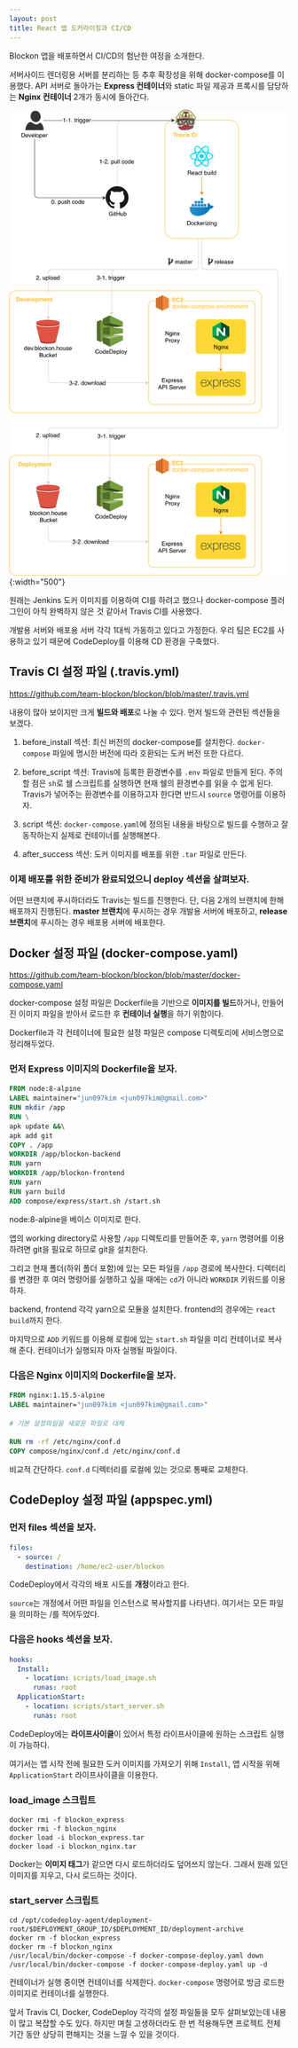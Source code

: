 ```yaml
---
layout: post
title: React 앱 도커라이징과 CI/CD
---
```


Blockon 앱을 배포하면서 CI/CD의 험난한 여정을 소개한다.

서버사이드 렌더링용 서버를 분리하는 등 추후 확장성을 위해 docker-compose를 이용했다. API 서버로 돌아가는 **Express 컨테이너**와 static 파일 제공과 프록시를 담당하는 **Nginx 컨테이너** 2개가 동시에 돌아간다.

![CI/CD architecture](/assets/blockon-ci-cd-architecture.png){:width="500"}

원래는 Jenkins 도커 이미지를 이용하여 CI를 하려고 했으나 docker-compose 플러그인이 아직 완벽하지 않은 것 같아서 Travis CI를 사용했다.

개발용 서버와 배포용 서버 각각 1대씩 가동하고 있다고 가정한다. 우리 팀은 EC2를 사용하고 있기 때문에 CodeDeploy를 이용해 CD 환경을 구축했다.

## Travis CI 설정 파일 (.travis.yml)

<https://github.com/team-blockon/blockon/blob/master/.travis.yml>

내용이 많아 보이지만 크게 **빌드와 배포**로 나눌 수 있다. 먼저 빌드와 관련된 섹션들을 보겠다.

1. before_install 섹션: 최신 버전의 docker-compose를 설치한다. `docker-compose` 파일에 명시한 버전에 따라 호환되는 도커 버전 또한 다르다.

2. before_script 섹션: Travis에 등록한 환경변수를 `.env` 파일로 만들게 된다. 주의할 점은 `sh`로 쉘 스크립트를 실행하면 현재 쉘의 환경변수를 읽을 수 없게 된다. Travis가 넣어주는 환경변수를 이용하고자 한다면 반드시 `source` 명령어를 이용하자.

3. script 섹션: `docker-compose.yaml`에 정의된 내용을 바탕으로 빌드를 수행하고 잘 동작하는지 실제로 컨테이너를 실행해본다.

4. after_success 섹션: 도커 이미지를 배포를 위한 `.tar` 파일로 만든다.

### 이제 배포를 위한 준비가 완료되었으니 deploy 섹션을 살펴보자.

어떤 브랜치에 푸시하더라도 Travis는 빌드를 진행한다. 단, 다음 2개의 브랜치에 한해 배포까지 진행된다. **master 브랜치**에 푸시하는 경우 개발용 서버에 배포하고, **release 브랜치**에 푸시하는 경우 배포용 서버에 배포한다.

## Docker 설정 파일 (docker-compose.yaml)

<https://github.com/team-blockon/blockon/blob/master/docker-compose.yaml>

docker-compose 설정 파일은 Dockerfile을 기반으로 **이미지를 빌드**하거나, 만들어진 이미지 파일을 받아서 로드한 후 **컨테이너 실행**을 하기 위함이다.

Dockerfile과 각 컨테이너에 필요한 설정 파일은 compose 디렉토리에 서비스명으로 정리해두었다.

### 먼저 Express 이미지의 Dockerfile을 보자.

```dockerfile
FROM node:8-alpine
LABEL maintainer="jun097kim <jun097kim@gmail.com>"
RUN mkdir /app
RUN \
apk update &&\
apk add git
COPY . /app
WORKDIR /app/blockon-backend
RUN yarn
WORKDIR /app/blockon-frontend
RUN yarn
RUN yarn build
ADD compose/express/start.sh /start.sh
```

node:8-alpine을 베이스 이미지로 한다.

앱의 working directory로 사용할 `/app` 디렉토리를 만들어준 후, `yarn` 명령어를 이용하려면 git을 필요로 하므로 git을 설치한다.

그리고 현재 폴더(하위 폴더 포함)에 있는 모든 파일을 `/app` 경로에 복사한다.
디렉터리를 변경한 후 여러 명령어를 실행하고 싶을 때에는 `cd`가 아니라 `WORKDIR` 키워드를 이용하자.

backend, frontend 각각 yarn으로 모듈을 설치한다. frontend의 경우에는 `react build`까지 한다.

마지막으로 `ADD` 키워드를 이용해 로컬에 있는 `start.sh` 파일을 미리 컨테이너로 복사해 준다. 컨테이너가 실행되자 마자 실행될 파일이다.

### 다음은 Nginx 이미지의 Dockerfile을 보자.

```dockerfile
FROM nginx:1.15.5-alpine
LABEL maintainer="jun097kim <jun097kim@gmail.com>"

# 기본 설정파일을 새로운 파일로 대체

RUN rm -rf /etc/nginx/conf.d
COPY compose/nginx/conf.d /etc/nginx/conf.d
```

비교적 간단하다. `conf.d` 디렉터리를 로컬에 있는 것으로 통째로 교체한다.

## CodeDeploy 설정 파일 (appspec.yml)

### 먼저 files 섹션을 보자.

```yaml
files:
  - source: /
    destination: /home/ec2-user/blockon
```

CodeDeploy에서 각각의 배포 시도를 **개정**이라고 한다.

`source`는 개정에서 어떤 파일을 인스턴스로 복사할지를 나타낸다. 여기서는 모든 파일을 의미하는 /를 적어두었다.

### 다음은 hooks 섹션을 보자.

```yaml
hooks:
  Install:
    - location: scripts/load_image.sh
      runas: root
  ApplicationStart:
    - location: scripts/start_server.sh
      runas: root
```

CodeDeploy에는 **라이프사이클**이 있어서 특정 라이프사이클에 원하는 스크립트 실행이 가능하다.

여기서는 앱 시작 전에 필요한 도커 이미지를 가져오기 위해 `Install`, 앱 시작을 위해 `ApplicationStart` 라이프사이클을 이용한다.

### load_image 스크립트

```shell
docker rmi -f blockon_express
docker rmi -f blockon_nginx
docker load -i blockon_express.tar
docker load -i blockon_nginx.tar
```

Docker는 **이미지 태그**가 같으면 다시 로드하더라도 덮어쓰지 않는다. 그래서 원래 있던 이미지를 지우고, 다시 로드하는 것이다.

### start_server 스크립트

```shell
cd /opt/codedeploy-agent/deployment-root/$DEPLOYMENT_GROUP_ID/$DEPLOYMENT_ID/deployment-archive
docker rm -f blockon_express
docker rm -f blockon_nginx
/usr/local/bin/docker-compose -f docker-compose-deploy.yaml down
/usr/local/bin/docker-compose -f docker-compose-deploy.yaml up -d
```

컨테이너가 실행 중이면 컨테이너를 삭제한다. `docker-compose` 명령어로 방금 로드한 이미지로 컨테이너를 실행한다.

앞서 Travis CI, Docker, CodeDeploy 각각의 설정 파일들을 모두 살펴보았는데 내용이 많고 복잡할 수도 있다. 하지만 며칠 고생하더라도 한 번 적용해두면 프로젝트 전체 기간 동안 상당히 편해지는 것을 느낄 수 있을 것이다.
